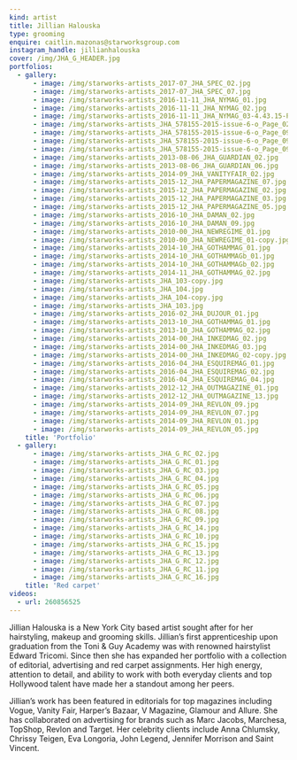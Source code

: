 ```yaml
---
kind: artist
title: Jillian Halouska
type: grooming
enquire: caitlin.mazonas@starworksgroup.com
instagram_handle: jillianhalouska
cover: /img/JHA_G_HEADER.jpg
portfolios:
  - gallery:
      - image: /img/starworks-artists_2017-07_JHA_SPEC_02.jpg
      - image: /img/starworks-artists_2017-07_JHA_SPEC_07.jpg
      - image: /img/starworks-artists_2016-11-11_JHA_NYMAG_01.jpg
      - image: /img/starworks-artists_2016-11-11_JHA_NYMAG_02.jpg
      - image: /img/starworks-artists_2016-11-11_JHA_NYMAG_03-4.43.15-PM.jpg
      - image: /img/starworks-artists_JHA_578155-2015-issue-6-o_Page_020-1.jpg
      - image: /img/starworks-artists_JHA_578155-2015-issue-6-o_Page_097.jpg
      - image: /img/starworks-artists_JHA_578155-2015-issue-6-o_Page_092.jpg
      - image: /img/starworks-artists_JHA_578155-2015-issue-6-o_Page_098.jpg
      - image: /img/starworks-artists_2013-08-06_JHA_GUARDIAN_02.jpg
      - image: /img/starworks-artists_2013-08-06_JHA_GUARDIAN_06.jpg
      - image: /img/starworks-artists_2014-09_JHA_VANITYFAIR_02.jpg
      - image: /img/starworks-artists_2015-12_JHA_PAPERMAGAZINE_07.jpg
      - image: /img/starworks-artists_2015-12_JHA_PAPERMAGAZINE_02.jpg
      - image: /img/starworks-artists_2015-12_JHA_PAPERMAGAZINE_03.jpg
      - image: /img/starworks-artists_2015-12_JHA_PAPERMAGAZINE_05.jpg
      - image: /img/starworks-artists_2016-10_JHA_DAMAN_02.jpg
      - image: /img/starworks-artists_2016-10_JHA_DAMAN_09.jpg
      - image: /img/starworks-artists_2010-00_JHA_NEWREGIME_01.jpg
      - image: /img/starworks-artists_2010-00_JHA_NEWREGIME_01-copy.jpg
      - image: /img/starworks-artists_2014-10_JHA_GOTHAMMAG_01.jpg
      - image: /img/starworks-artists_2014-10_JHA_GOTHAMMAGb_01.jpg
      - image: /img/starworks-artists_2014-10_JHA_GOTHAMMAGb_02.jpg
      - image: /img/starworks-artists_2014-11_JHA_GOTHAMMAG_02.jpg
      - image: /img/starworks-artists_JHA_103-copy.jpg
      - image: /img/starworks-artists_JHA_104.jpg
      - image: /img/starworks-artists_JHA_104-copy.jpg
      - image: /img/starworks-artists_JHA_103.jpg
      - image: /img/starworks-artists_2016-02_JHA_DUJOUR_01.jpg
      - image: /img/starworks-artists_2013-10_JHA_GOTHAMMAG_01.jpg
      - image: /img/starworks-artists_2013-10_JHA_GOTHAMMAG_02.jpg
      - image: /img/starworks-artists_2014-00_JHA_INKEDMAG_02.jpg
      - image: /img/starworks-artists_2014-00_JHA_INKEDMAG_03.jpg
      - image: /img/starworks-artists_2014-00_JHA_INKEDMAG_02-copy.jpg
      - image: /img/starworks-artists_2016-04_JHA_ESQUIREMAG_01.jpg
      - image: /img/starworks-artists_2016-04_JHA_ESQUIREMAG_02.jpg
      - image: /img/starworks-artists_2016-04_JHA_ESQUIREMAG_04.jpg
      - image: /img/starworks-artists_2012-12_JHA_OUTMAGAZINE_01.jpg
      - image: /img/starworks-artists_2012-12_JHA_OUTMAGAZINE_13.jpg
      - image: /img/starworks-artists_2014-09_JHA_REVLON_09.jpg
      - image: /img/starworks-artists_2014-09_JHA_REVLON_07.jpg
      - image: /img/starworks-artists_2014-09_JHA_REVLON_01.jpg
      - image: /img/starworks-artists_2014-09_JHA_REVLON_05.jpg
    title: 'Portfolio'
  - gallery:
      - image: /img/starworks-artists_JHA_G_RC_02.jpg
      - image: /img/starworks-artists_JHA_G_RC_01.jpg
      - image: /img/starworks-artists_JHA_G_RC_03.jpg
      - image: /img/starworks-artists_JHA_G_RC_04.jpg
      - image: /img/starworks-artists_JHA_G_RC_05.jpg
      - image: /img/starworks-artists_JHA_G_RC_06.jpg
      - image: /img/starworks-artists_JHA_G_RC_07.jpg
      - image: /img/starworks-artists_JHA_G_RC_08.jpg
      - image: /img/starworks-artists_JHA_G_RC_09.jpg
      - image: /img/starworks-artists_JHA_G_RC_14.jpg
      - image: /img/starworks-artists_JHA_G_RC_10.jpg
      - image: /img/starworks-artists_JHA_G_RC_15.jpg
      - image: /img/starworks-artists_JHA_G_RC_13.jpg
      - image: /img/starworks-artists_JHA_G_RC_12.jpg
      - image: /img/starworks-artists_JHA_G_RC_11.jpg
      - image: /img/starworks-artists_JHA_G_RC_16.jpg
    title: 'Red carpet'
videos:
  - url: 260856525
---
```

Jillian Halouska is a New York City based artist sought after for her hairstyling, makeup and grooming skills. Jillian’s first apprenticeship upon graduation from the Toni & Guy Academy was with renowned hairstylist Edward Tricomi. Since then she has expanded her portfolio with a collection of editorial, advertising and red carpet assignments. Her high energy, attention to detail, and ability to work with both everyday clients and top Hollywood talent have made her a standout among her peers.

Jillian’s work has been featured in editorials for top magazines including Vogue, Vanity Fair, Harper’s Bazaar, V Magazine, Glamour and Allure. She has collaborated on advertising for brands such as Marc Jacobs, Marchesa, TopShop, Revlon and Target. Her celebrity clients include Anna Chlumsky, Chrissy Teigen, Eva Longoria, John Legend, Jennifer Morrison and Saint Vincent.
